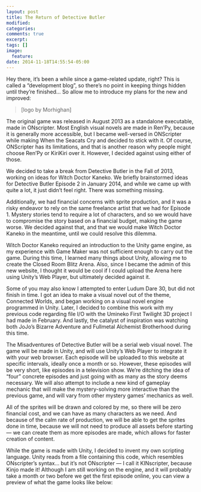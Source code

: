 ```yaml
---
layout: post
title: The Return of Detective Butler
modified:
categories:
comments: true
excerpt:
tags: []
image:
  feature:
date: 2014-11-18T14:55:54-05:00
---
```


Hey there, it’s been a while since a game-related update, right? This is called a “development blog”, so there’s no point in keeping things hidden until they’re finished… So allow me to introduce my plans for the new and improved:

> [logo by Morhighan]

The original game was released in August 2013 as a standalone executable, made in ONscripter. Most English visual novels are made in Ren’Py, because it is generally more accessible, but I became well-versed in ONScripter while making When the Seacats Cry and decided to stick with it. Of course, ONScripter has its limitations, and that is another reason why people might choose Ren’Py or KiriKiri over it. However, I decided against using either of those.

We decided to take a break from Detective Butler in the Fall of 2013, working on ideas for Witch Doctor Kaneko. We briefly brainstormed ideas for Detective Butler Episode 2 in January 2014, and while we came up with quite a lot, it just didn’t feel right. There was something missing.

Additionally, we had financial concerns with sprite production, and it was a risky endeavor to rely on the same freelance artist that we had for Episode 1. Mystery stories tend to require a lot of characters, and so we would have to compromise the story based on a financial budget, making the game worse. We decided against that, and that we would make Witch Doctor Kaneko in the meantime, until we could resolve this dilemma.

Witch Doctor Kaneko required an introduction to the Unity game engine, as my experience with Game Maker was not sufficient enough to carry out the game. During this time, I learned many things about Unity, allowing me to create the Closed Room Blitz Arena. Also, since I became the admin of this new website, I thought it would be cool if I could upload the Arena here using Unity’s Web Player, but ultimately decided against it.

Some of you may also know I attempted to enter Ludum Dare 30, but did not finish in time. I got an idea to make a visual novel out of the theme, Connected Worlds, and began working on a visual novel engine programmed in Unity. Later, I decided to combine this work with my previous code regarding file I/O with the Umineko First Twilight 3D project I had made in February. And lastly, the catalyst of inspiration was watching both JoJo’s Bizarre Adventure and Fullmetal Alchemist Brotherhood during this time.

The Misadventures of Detective Butler will be a serial web visual novel. The game will be made in Unity, and will use Unity’s Web Player to integrate it with your web browser. Each episode will be uploaded to this website at specific intervals, ideally once a month or so. However, these episodes will be very short, like episodes in a television show. We’re ditching the idea of “four” concrete episodes and just going with as many as the story deems necessary. We will also attempt to include a new kind of gameplay mechanic that will make the mystery-solving more interactive than the previous game, and will vary from other mystery games’ mechanics as well.

All of the sprites will be drawn and colored by me, so there will be zero financial cost, and we can have as many characters as we need. And because of the calm rate of production, we will be able to get the sprites done in time, because we will not need to produce all assets before starting — we can create them as more episodes are made, which allows for faster creation of content.

While the game is made with Unity, I decided to invent my own scripting language. Unity reads from a file containing this code, which resembles ONscripter’s syntax… but it’s not ONscripter — I call it KINscripter, because Kinjo made it! Although I am still working on the engine, and it will probably take a month or two before we get the first episode online, you can view a preview of what the game looks like below:
